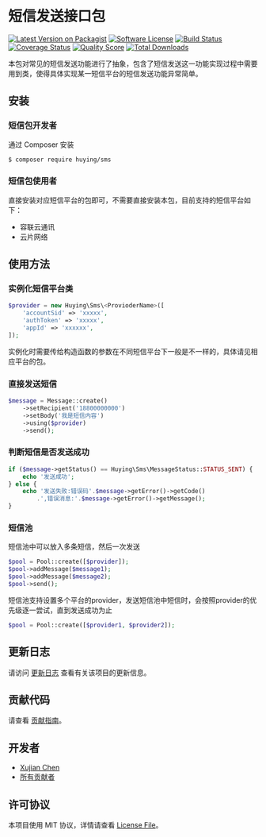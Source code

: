 # 短信发送接口包

[![Latest Version on Packagist][ico-version]][link-packagist]
[![Software License][ico-license]](LICENSE.md)
[![Build Status][ico-travis]][link-travis]
[![Coverage Status][ico-scrutinizer]][link-scrutinizer]
[![Quality Score][ico-code-quality]][link-code-quality]
[![Total Downloads][ico-downloads]][link-downloads]

本包对常见的短信发送功能进行了抽象，包含了短信发送这一功能实现过程中需要用到类，使得具体实现某一短信平台的短信发送功能异常简单。

## 安装

### 短信包开发者

通过 Composer 安装

``` bash
$ composer require huying/sms
```

### 短信包使用者

直接安装对应短信平台的包即可，不需要直接安装本包，目前支持的短信平台如下：
- 容联云通讯
- 云片网络

## 使用方法

### 实例化短信平台类

```php
$provider = new Huying\Sms\<ProvioderName>([
    'accountSid' => 'xxxxx',
    'authToken' => 'xxxxx',
    'appId' => 'xxxxxx',
]);
```
实例化时需要传给构造函数的参数在不同短信平台下一般是不一样的，具体请见相应平台的包。

### 直接发送短信

```php
$message = Message::create()
    ->setRecipient('18800000000')
    ->setBody('我是短信内容')
    ->using($provider)
    ->send();
```

### 判断短信是否发送成功

```php
if ($message->getStatus() == Huying\Sms\MessageStatus::STATUS_SENT) {
    echo '发送成功';
} else {
    echo '发送失败:错误码'.$message->getError()->getCode()
        .',错误消息:'.$message->getError()->getMessage();
}
```

### 短信池

短信池中可以放入多条短信，然后一次发送
```php
$pool = Pool::create([$provider]);
$pool->addMessage($message1);
$pool->addMessage($message2);
$pool->send();
```
短信池支持设置多个平台的provider，发送短信池中短信时，会按照provider的优先级逐一尝试，直到发送成功为止
```php
$pool = Pool::create([$provider1, $provider2]);
```

## 更新日志

请访问 [更新日志](CHANGELOG.md) 查看有关该项目的更新信息。

## 贡献代码

请查看 [贡献指南](CONTRIBUTING.md)。

## 开发者

- [Xujian Chen][link-author]
- [所有贡献者][link-contributors]

## 许可协议

本项目使用 MIT 协议，详情请查看 [License File](LICENSE.md)。

[ico-version]: https://img.shields.io/packagist/v/huying/sms.svg?style=flat-square
[ico-license]: https://img.shields.io/badge/license-MIT-brightgreen.svg?style=flat-square
[ico-travis]: https://img.shields.io/travis/echo58/sms/master.svg?style=flat-square
[ico-scrutinizer]: https://img.shields.io/scrutinizer/coverage/g/echo58/sms.svg?style=flat-square
[ico-code-quality]: https://img.shields.io/scrutinizer/g/echo58/sms.svg?style=flat-square
[ico-downloads]: https://img.shields.io/packagist/dt/huying/sms.svg?style=flat-square

[link-packagist]: https://packagist.org/packages/huying/sms
[link-travis]: https://travis-ci.org/echo58/sms
[link-scrutinizer]: https://scrutinizer-ci.com/g/echo58/sms/code-structure
[link-code-quality]: https://scrutinizer-ci.com/g/echo58/sms
[link-downloads]: https://packagist.org/packages/huying/sms
[link-author]: https://github.com/:author_username
[link-contributors]: ../../contributors
